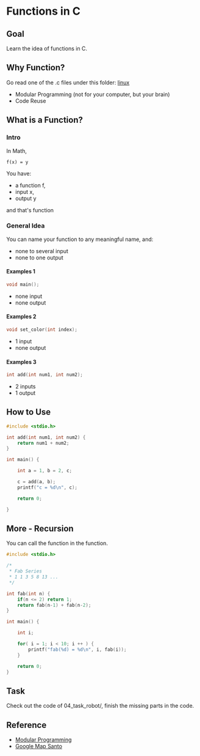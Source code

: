 # Functions in C

## Goal

Learn the idea of functions in C.

## Why Function?

Go read one of the .c files under this folder: [linux](https://github.com/torvalds/linux)

- Modular Programming (not for your computer, but your brain)
- Code Reuse

## What is a Function?

### Intro

In Math,

```
f(x) = y
```

You have:

- a function f,
- input x,
- output y

and that's function

### General Idea

You can name your function to any meaningful name, and:

- none to several input
- none to one output

#### Examples 1

```c
void main();
```

- none input
- none output

#### Examples 2

```c
void set_color(int index);
```

- 1 input
- none output

#### Examples 3

```c
int add(int num1, int num2);
```

- 2 inputs
- 1 output

## How to Use

```c
#include <stdio.h>

int add(int num1, int num2) {
    return num1 + num2;
}

int main() {

    int a = 1, b = 2, c;

    c = add(a, b);
    printf("c = %d\n", c);

    return 0;

}
```

## More - Recursion

You can call the function in the function.

```c
#include <stdio.h>

/*
 * Fab Series
 * 1 1 3 5 8 13 ...
 */

int fab(int n) {
    if(n <= 2) return 1;
    return fab(n-1) + fab(n-2);
}

int main() {

    int i;

    for( i = 1; i < 10; i ++ ) {
        printf("fab(%d) = %d\n", i, fab(i));
    }

    return 0;
}
```

## Task

Check out the code of 04_task_robot/, finish the missing parts in the code.

## Reference

- [Modular Programming](https://en.wikipedia.org/wiki/Modular_programming)
- [Google Map Santo](https://santatracker.google.com/?hl=en#codelab)
